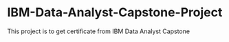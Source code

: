 # IBM-Data-Analyst-Capstone-Project
This project is to get certificate from IBM Data Analyst Capstone
